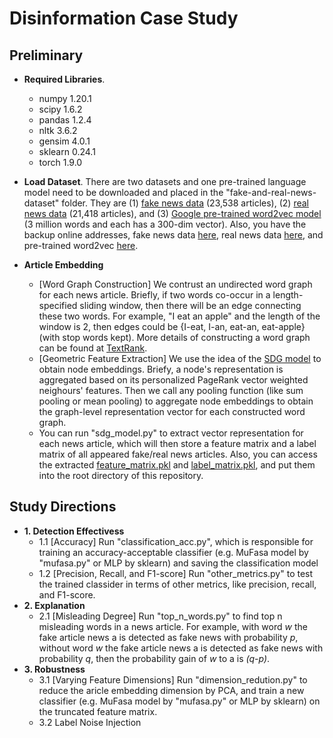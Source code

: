 # Disinformation Case Study

## Preliminary
* **Required Libraries**.
  - numpy 1.20.1
  - scipy 1.6.2
  - pandas 1.2.4
  - nltk 3.6.2
  - gensim 4.0.1
  - sklearn 0.24.1
  - torch 1.9.0

* **Load Dataset**. There are two datasets and one pre-trained language model need to be downloaded and placed in the "fake-and-real-news-dataset" folder. They are (1) [fake news data](https://www.kaggle.com/clmentbisaillon/fake-and-real-news-dataset?select=Fake.csv) (23,538 articles), (2) [real news data](https://www.kaggle.com/clmentbisaillon/fake-and-real-news-dataset?select=True.csv) (21,418 articles), and (3) [Google pre-trained word2vec model](https://code.google.com/archive/p/word2vec/) (3 million words and each has a 300-dim vector). Also, you have the backup online addresses, fake news data [here](https://drive.google.com/file/d/1T798b0Qi4AB6GzOTccbsCaPmhSI_0iN9/view?usp=sharing), real news data [here](https://drive.google.com/file/d/15mOoPsUaI9OeWiHJ5XP-u_oDlrxzeo8z/view?usp=sharing), and pre-trained word2vec [here](https://drive.google.com/file/d/1W8EfxWRBchX_c6ShC6neZRKlokhPV4tR/view?usp=sharing).

* **Article Embedding**
  - [Word Graph Construction] We contrust an undirected word graph for each news article. Briefly, if two words co-occur in a length-specified sliding window, then there will be an edge connecting these two words. For example, "I eat an apple" and the length of the window is 2, then edges could be {I-eat, I-an, eat-an, eat-apple} (with stop words kept). More details of constructing a word graph can be found at [TextRank](https://web.eecs.umich.edu/~mihalcea/papers/mihalcea.emnlp04.pdf).
  - [Geometric Feature Extraction] We use the idea of the [SDG model](https://github.com/DongqiFu/SDG) to obtain node embeddings. Briefy, a node's representation is aggregated based on its personalized PageRank vector weighted neighours' features. Then we call any pooling function (like sum pooling or mean pooling) to aggregate node embeddings to obtain the graph-level representation vector for each constructed word graph.
  - You can run "sdg_model.py" to extract vector representation for each news article, which will then store a feature matrix and a label matrix of all appeared fake/real news articles. Also, you can access the extracted [feature_matrix.pkl](https://drive.google.com/file/d/1TtAc6rBs5rxCyvqMqjWyCtsjWfpl7Mgn/view?usp=sharing) and [label_matrix.pkl](https://drive.google.com/file/d/1Drdyr0WiCbK6KV2TXYVSdMqPvJcK2Eni/view?usp=sharing), and put them into the root directory of this repository.

## Study Directions
* **1. Detection Effectivess**
  - 1.1 [Accuracy] Run "classification_acc.py", which is responsible for training an accuracy-acceptable classifier (e.g. MuFasa model by "mufasa.py" or MLP by sklearn) and saving the classification model
  - 1.2 [Precision, Recall, and F1-score] Run "other_metrics.py" to test the trained classider in terms of other metrics, like precision, recall, and F1-score.
* **2. Explanation**
  - 2.1 [Misleading Degree] Run "top_n_words.py" to find top n misleading words in a news article. For example, with word _w_ the fake article news a is detected as fake news with probability _p_, without word _w_ the fake article news a is detected as fake news with probability _q_, then the probability gain of _w_ to a is _(q-p)_.
* **3. Robustness**
  - 3.1 [Varying Feature Dimensions] Run "dimension_redution.py" to reduce the aricle embedding dimension by PCA, and train a new classifier (e.g. MuFasa model by "mufasa.py" or MLP by sklearn) on the truncated feature matrix.
  - 3.2 Label Noise Injection
